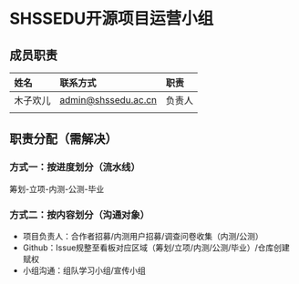 # SHSSEDU开源项目运营小组

## 成员职责

| 姓名     | 联系方式            | 职责   |
| :------- | :------------------ | :----- |
| 木子欢儿 | admin@shssedu.ac.cn | 负责人 |
|          |                     |        |


## 职责分配（需解决）

### 方式一：按进度划分（流水线）

筹划-立项-内测-公测-毕业

### 方式二：按内容划分（沟通对象）

* 项目负责人：合作者招募/内测用户招募/调查问卷收集（内测/公测）
* Github：Issue规整至看板对应区域（筹划/立项/内测/公测/毕业）/仓库创建赋权
* 小组沟通：组队学习小组/宣传小组
